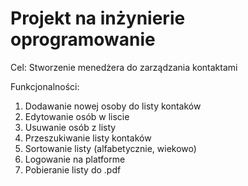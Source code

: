 # Projekt na inżynierie oprogramowanie
Cel: Stworzenie menedżera do zarządzania kontaktami

Funkcjonalności:
1. Dodawanie nowej osoby do listy kontaków
2. Edytowanie osób w liscie
3. Usuwanie osób z listy
4. Przeszukiwanie listy kontaków
5. Sortowanie listy (alfabetycznie, wiekowo)
6. Logowanie na platforme
7. Pobieranie listy do .pdf
